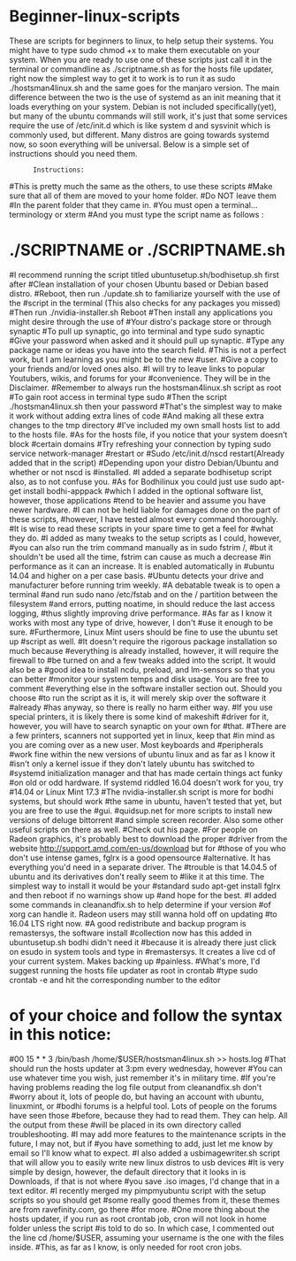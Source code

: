 # Beginner-linux-scripts
These are scripts for beginners to linux, to help setup their systems.
You might have to type sudo chmod +x to make them executable on your system.
When you are ready to use one of these scripts just call it in the terminal or commandline as
./scriptname.sh as for the hosts file updater, right now the simplest way to get it to work is to run it as
sudo ./hostsman4linux.sh and the same goes for the manjaro version. 
The main difference between the two is the use of systemd as an init meaning that it loads everything on your system.
Debian is not included specifically(yet), but many of the ubuntu commands will still work, it's just that some services require the use of /etc/init.d which is like system d and sysvinit which is commonly used, but different. 
Many distros are going towards systemd now, so soon everything will be universal. 
Below is a simple set of instructions should you need them. 
          
          Instructions:
#This is pretty much the same as the others, to use these scripts
#Make sure that all of them are moved to your home folder. 
#Do  NOT leave them
#In the parent folder that they came in. 
#You must open a terminal... terminology or xterm 
#And you must type the script name as follows :
# ./SCRIPTNAME or ./SCRIPTNAME.sh
#I recommend running the script titled ubuntusetup.sh/bodhisetup.sh first after
#Clean installation of your chosen Ubuntu based or Debian based distro.
#Reboot, then run ./update.sh to familiarize yourself with the use of the #script in the terminal (This also checks for any packages you missed)
#Then run ./nvidia-installer.sh Reboot 
#Then install any applications you might desire through the use of
#Your distro's package store or through synaptic
#To pull up synaptic, go into terminal and type sudo synaptic
#Give your password when asked and it should pull up synaptic.
#Type any package name or ideas you have into the search field.
#This is not a perfect work, but I am learning as you might be to the new #user.
#Give a copy to your friends and/or loved ones also. 
#I will try to leave links to popular Youtubers, wikis, and forums for your #convenience. They will be in the Disclaimer.
#Remember to always run the hostsman4linux.sh script as root
#To gain root access in terminal type sudo 
#Then the script ./hostsman4linux.sh then your password
#That's the simplest way to make it work without adding extra lines of code
#And making all these extra changes to the tmp directory
#I've included my own small hosts list to add to the hosts file. 
#As for the hosts file, if you notice that your system doesn’t block #certain domains
#Try refreshing your connection by typing sudo service network-manager #restart or
#Sudo /etc/init.d/nscd restart(Already added that in the script)
#Depending upon your distro Debian/Ubuntu and whether or not nscd is #installed.
#I added a separate bodhisetup script also, as to not confuse you.
#As for Bodhilinux you could just use sudo apt-get install bodhi-apppack
#which I added in the optional software list, however, those applications #tend to be heavier and assume you have newer hardware. 
#I can not be held liable for damages done on the part of these scripts,
#however, I have tested almost every command thoroughly. 
#It is wise to read these scripts in your spare time to get a feel for 
#what they do.
#I added as many tweaks to the setup scripts as I could, however, 
#you can also run the trim command manually as in sudo fstrim /, 
#but it shouldn't be used all the time, fstrim can cause as much a decrease #in performance as it can an increase. It is enabled automatically in 
#ubuntu 14.04 and higher on a per case basis.
#Ubuntu detects your drive and manufacturer before running trim weekly.
#A debatable tweak is to open a terminal 
#and run sudo nano /etc/fstab and on the / partition between the filesystem
#and errors, putting noatime, in should reduce the last access logging,
#thus slightly improving drive performance.
#As far as I know it works with most any type of drive, however, I don't 
#use it enough to be sure.
#Furthermore, Linux Mint users should be fine to use the ubuntu set up #script as well.
#It doesn't require the rigorous package installation so much because #everything is already installed, however, it will require the firewall to #be turned on and a few tweaks added into the script. It would also be a #good idea to install ncdu, preload, and lm-sensors so that you can better #monitor your system temps and disk usage. You are free to comment #everything else in the software installer section out. Should you choose #to run the script as it is, it will merely skip over the software it #already #has anyway, so there is really no harm either way.
#If you use special printers, it is likely there is some kind of makeshift #driver for it, however, you will have to search synaptic on your own for #that. 
#There are a few printers, scanners not supported yet in linux, keep that #in mind as you are coming over as a new user. Most keyboards and #peripherals
#work fine within the new versions of ubuntu linux and as far as I know it #isn't only a kernel issue if they don't lately ubuntu has switched to #systemd initialization manager and that has made certain things act funky #on old or odd hardware. If systemd riddled 16.04 doesn't work for you, try #14.04 or Linux Mint 17.3
#The nvidia-installer.sh script is more for bodhi systems, but should work #the same in ubuntu, haven't tested that yet, but you are free to use the #gui. 
#quidsup.net for more scripts to install new versions of deluge bittorrent 
#and simple screen recorder. Also some other useful scripts on there as well.
#Check out his page. 
#For people on Radeon graphics, it's probably best to download the proper #driver from the website http://support.amd.com/en-us/download but for #those of you who don't use intense games, fglrx is a good opensource #alternative. It has everything you'd need in a separate driver. The #trouble is that 14.04.5 of ubuntu and its derivatives don't really seem to #like it at this time. The simplest way to install it would be your #standard sudo apt-get install fglrx and then reboot if no warnings show up #and hope for the best.
#I added some commands in cleanandfix.sh to help determine if your version
#of xorg can handle it. Radeon users may still wanna hold off on updating #to 16.04 LTS right now.
#A good redistribute and backup program is remastersys, the software install
#collection now has this added in ubuntusetup.sh bodhi didn't need it #because it is already there just click on esudo in system tools and type in
#remastersys. It creates a live cd of your current system. Makes backing up
#painless.
#What's more, I'd suggest running the hosts file updater as root in crontab
#type sudo crontab -e and hit the corresponding number to the editor
# of your choice and follow the syntax in this notice:
#00 15 * * 3  /bin/bash  /home/$USER/hostsman4linux.sh >> hosts.log
#That should run the hosts updater at 3:pm every wednesday, however
#You can use whatever time you wish, just remember it's in military time.
#If you're having problems reading the log file output from cleanandfix.sh don't #worry about it, lots of people do, but having an account with ubuntu, linuxmint, or #bodhi forums is a helpful tool. Lots of people on the forums have seen those #before, because they had to read them. They can help. All the output from these
#will be placed in its own directory called troubleshooting. 
#I may add more features to the maintenance scripts in the future, I may not, but if #you have something to add, just let me know by email so I'll know what to expect.
#I also added a usbimagewriter.sh script that will allow you to easily write new linux distros to usb devices
#It is very simple by design, however, the default directory that it looks in is Downloads, if that is not where
#you save .iso images, I'd change that in a text editor.
#I recently merged my pimpmyubuntu script with the setup scripts so you should get 
#some really good themes from it, these themes are from ravefinity.com, go there 
#for more. 
#One more thing about the hosts updater, if you run as root crontab job, cron will not look in home folder unless the script 
#is told to do so. In which case, I commented out the line cd /home/$USER, assuming your username is the one with the files inside.
#This, as far as I know, is only needed for root cron jobs.
